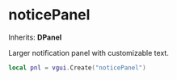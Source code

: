 # noticePanel

Inherits: **DPanel**

Larger notification panel with customizable text.

```lua
local pnl = vgui.Create("noticePanel")
```
